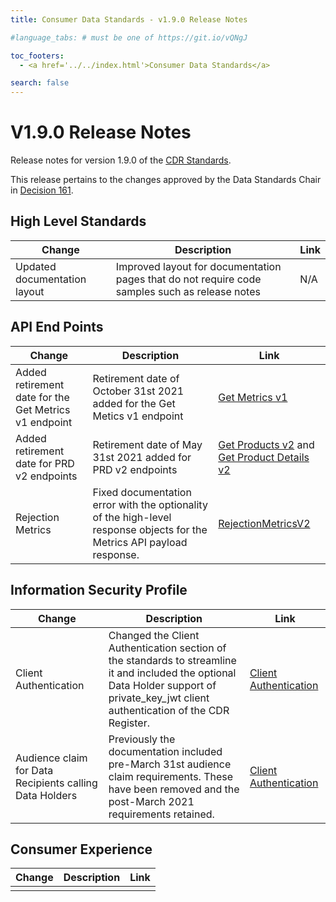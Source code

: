 ```yaml
---
title: Consumer Data Standards - v1.9.0 Release Notes

#language_tabs: # must be one of https://git.io/vQNgJ

toc_footers:
  - <a href='../../index.html'>Consumer Data Standards</a>

search: false
---
```


# V1.9.0 Release Notes
Release notes for version 1.9.0 of the [CDR Standards](../../index.html).

This release pertains to the changes approved by the Data Standards Chair in [Decision 161](https://github.com/ConsumerDataStandardsAustralia/standards/issues/161).

## High Level Standards

|Change|Description|Link|
|------|-----------|----|
| Updated documentation layout | Improved layout for documentation pages that do not require code samples such as release notes | N/A |

## API End Points

|Change|Description|Link|
|------|-----------|----|
| Added retirement date for the Get Metrics v1 endpoint | Retirement date of October 31st 2021 added for the Get Metics v1 endpoint | [Get Metrics v1](../obsolete/get-metrics-v1.html#get-metrics-v1) |
| Added retirement date for PRD v2 endpoints | Retirement date of May 31st 2021 added for PRD v2 endpoints | [Get Products v2](../obsolete/get-products-v2.html#get-products-v2) and [Get Product Details v2](../obsolete/get-product-detail-v2.html#get-product-detail-v2) |
| Rejection Metrics | Fixed documentation error with the optionality of the high-level response objects for the Metrics API payload response. | [RejectionMetricsV2](../../#tocSrejectionmetricsv2)|

## Information Security Profile
|Change|Description|Link|
|------|-----------|----|
| Client Authentication | Changed the Client Authentication section of the standards to streamline it and included the optional Data Holder support of private_key_jwt client authentication of the CDR Register. | [Client Authentication](../../#client-authentication) |
| Audience claim for Data Recipients calling Data Holders | Previously the documentation included pre-March 31st audience claim requirements. These have been removed and the post-March 2021 requirements retained. | [Client Authentication](../../#client-authentication)|

## Consumer Experience

|Change|Description|Link|
|------|-----------|----|
| | | |
